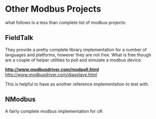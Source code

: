 # Other Modbus Projects #

what follows is a less than complete list of modbus projects:

## FieldTalk ##

They provide a pretty complete library implementation for a number of
languages and platforms, however they are not free.  What is free though
are a couple of helper utilities to poll and simulate a modbus device:

**http://www.modbusdriver.com/modpoll.html** http://www.modbusdriver.com/diagslave.html

This is helpful to have as another reference implementation to test with.

## NModbus ##

A fairly complete modbus implementation for c#:

